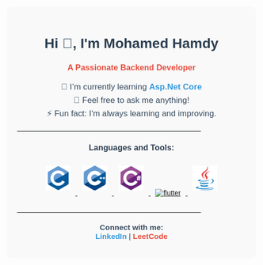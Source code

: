 <div style="text-align: center; font-family: Arial, sans-serif; padding: 20px; background-color: #f9f9f9; border-radius: 10px;">
  <h1 style="color: #2c3e50;">Hi 👋, I'm Mohamed Hamdy</h1>
  <h3 style="color: #e74c3c;">A Passionate Backend Developer</h3>

  <p style="font-size: 1.2em; color: #34495e; line-height: 1.6;">
    🌱 I’m currently learning <strong style="color: #3498db;">Asp.Net Core</strong> <br>
    💬 Feel free to ask me anything! <br>
    ⚡ Fun fact: I'm always learning and improving.
  </p>

  <hr style="border: 1px solid #ecf0f1; margin: 20px 0; width: 80%;">

  <h3 style="color: #2c3e50;">Languages and Tools:</h3>
  <p>
    <a href="https://www.cprogramming.com/" target="_blank" rel="noreferrer">
      <img src="https://raw.githubusercontent.com/devicons/devicon/master/icons/c/c-original.svg" alt="c" width="50" height="50" style="margin: 10px;"/>
    </a>
    <a href="https://www.w3schools.com/cpp/" target="_blank" rel="noreferrer">
      <img src="https://raw.githubusercontent.com/devicons/devicon/master/icons/cplusplus/cplusplus-original.svg" alt="cplusplus" width="50" height="50" style="margin: 10px;"/>
    </a>
    <a href="https://www.w3schools.com/cs/" target="_blank" rel="noreferrer">
      <img src="https://raw.githubusercontent.com/devicons/devicon/master/icons/csharp/csharp-original.svg" alt="csharp" width="50" height="50" style="margin: 10px;"/>
    </a>
    <a href="https://flutter.dev" target="_blank" rel="noreferrer">
      <img src="https://www.vectorlogo.zone/logos/flutterio/flutterio-icon.svg" alt="flutter" width="50" height="50" style="margin: 10px;"/>
    </a>
    <a href="https://www.java.com" target="_blank" rel="noreferrer">
      <img src="https://raw.githubusercontent.com/devicons/devicon/master/icons/java/java-original.svg" alt="java" width="50" height="50" style="margin: 10px;"/>
    </a>
  </p>

  <hr style="border: 1px solid #ecf0f1; margin: 20px 0; width: 80%;">

  <p style="font-size: 1.1em; color: #34495e;">
    <strong>Connect with me:</strong> <br>
    <a href="https://www.linkedin.com/in/mohamed-hamdy-a131a4231/" target="_blank" style="text-decoration: none; color: #3498db; font-weight: bold;">LinkedIn</a> |
    <a href="https://leetcode.com/u/midohamdi487/" target="_blank" style="text-decoration: none; color: #e74c3c; font-weight: bold;">LeetCode</a>
  </p>
</div>
